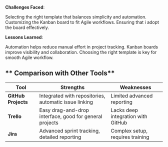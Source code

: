 **Challenges Faced**:

Selecting the right template that balances simplicity and automation.
Customizing the Kanban board to fit Agile workflows.
Ensuring that i adopt the board effectively.

**Lessons Learned**:

Automation helps reduce manual effort in project tracking.
Kanban boards improve visibility and collaboration.
Choosing the right template is key for smooth Agile workflow.

## ** Comparison with Other Tools**

| **Tool**            | **Strengths**                                           | **Weaknesses**                     |
|---------------------|---------------------------------------------------------|------------------------------------|
| **GitHub Projects** | Integrated with repositories, automatic issue linking   | Limited advanced reporting         |
| **Trello**          | Easy drag-and-drop interface, good for general projects | Lacks deep integration with GitHub |
| **Jira**            | Advanced sprint tracking, detailed reporting            | Complex setup, requires training   |
